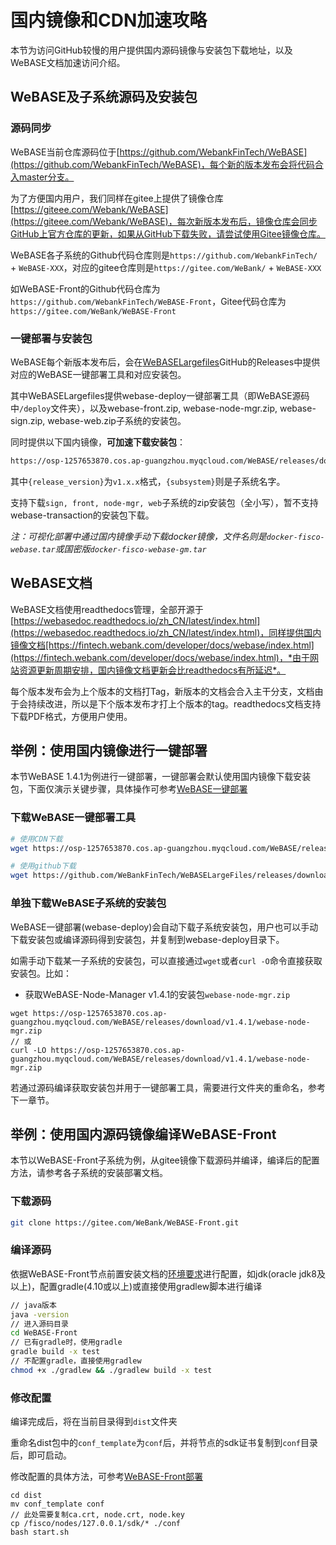# 国内镜像和CDN加速攻略
本节为访问GitHub较慢的用户提供国内源码镜像与安装包下载地址，以及WeBASE文档加速访问介绍。

## WeBASE及子系统源码及安装包

### 源码同步

WeBASE当前仓库源码位于[https://github.com/WebankFinTech/WeBASE](https://github.com/WebankFinTech/WeBASE)，每个新的版本发布会将代码合入master分支。

为了方便国内用户，我们同样在gitee上提供了镜像仓库[https://giteee.com/Webank/WeBASE](https://giteee.com/Webank/WeBASE)，每次新版本发布后，镜像仓库会同步GitHub上官方仓库的更新，如果从GitHub下载失败，请尝试使用Gitee镜像仓库。

WeBASE各子系统的Github代码仓库则是`https://github.com/WebankFinTech/` + `WeBASE-XXX`，对应的gitee仓库则是`https://gitee.com/WeBank/` + `WeBASE-XXX`

如WeBASE-Front的Github代码仓库为`https://github.com/WebankFinTech/WeBASE-Front`，Gitee代码仓库为`https://gitee.com/WeBank/WeBASE-Front`

### 一键部署与安装包
<span id="install_package"></span>
WeBASE每个新版本发布后，会在[WeBASELargefiles](https://github.com/WeBankFinTech/WeBASELargefiles/releases)GitHub的Releases中提供对应的WeBASE一键部署工具和对应安装包。

其中WeBASELargefiles提供webase-deploy一键部署工具（即WeBASE源码中`/deploy`文件夹），以及webase-front.zip, webase-node-mgr.zip, webase-sign.zip, webase-web.zip子系统的安装包。

同时提供以下国内镜像，**可加速下载安装包**：
```Bash
https://osp-1257653870.cos.ap-guangzhou.myqcloud.com/WeBASE/releases/download/{release_version}/webase-{subsystem}.zip
```
其中`{release_version}`为`v1.x.x`格式，`{subsystem}`则是子系统名字。

支持下载`sign, front, node-mgr, web`子系统的zip安装包（全小写），暂不支持webase-transaction的安装包下载。

*注：可视化部署中通过国内镜像手动下载docker镜像，文件名则是`docker-fisco-webase.tar`或国密版`docker-fisco-webase-gm.tar`*

## WeBASE文档

WeBASE文档使用readthedocs管理，全部开源于[https://webasedoc.readthedocs.io/zh_CN/latest/index.html](https://webasedoc.readthedocs.io/zh_CN/latest/index.html)，同样提供国内镜像文档[https://fintech.webank.com/developer/docs/webase/index.html](https://fintech.webank.com/developer/docs/webase/index.html)，*由于网站资源更新周期安排，国内镜像文档更新会比readthedocs有所延迟*。

每个版本发布会为上个版本的文档打Tag，新版本的文档会合入主干分支，文档由于会持续改进，所以是下个版本发布才打上个版本的tag。readthedocs文档支持下载PDF格式，方便用户使用。

## 举例：使用国内镜像进行一键部署

本节WeBASE 1.4.1为例进行一键部署，一键部署会默认使用国内镜像下载安装包，下面仅演示关键步骤，具体操作可参考[WeBASE一键部署](./install.html)

### 下载WeBASE一键部署工具

```bash
# 使用CDN下载
wget https://osp-1257653870.cos.ap-guangzhou.myqcloud.com/WeBASE/releases/download/v1.5.0/webase-deploy.zip

# 使用github下载
wget https://github.com/WeBankFinTech/WeBASELargeFiles/releases/download/v1.5.0/webase-deploy.zip
```


### 单独下载WeBASE子系统的安装包

WeBASE一键部署(webase-deploy)会自动下载子系统安装包，用户也可以手动下载安装包或编译源码得到安装包，并复制到webase-deploy目录下。

如需手动下载某一子系统的安装包，可以直接通过`wget`或者`curl -O`命令直接获取安装包。比如：

- 获取WeBASE-Node-Manager v1.4.1的安装包`webase-node-mgr.zip`

```
wget https://osp-1257653870.cos.ap-guangzhou.myqcloud.com/WeBASE/releases/download/v1.4.1/webase-node-mgr.zip
// 或
curl -LO https://osp-1257653870.cos.ap-guangzhou.myqcloud.com/WeBASE/releases/download/v1.4.1/webase-node-mgr.zip
```

若通过源码编译获取安装包并用于一键部署工具，需要进行文件夹的重命名，参考下一章节。

## 举例：使用国内源码镜像编译WeBASE-Front

本节以WeBASE-Front子系统为例，从gitee镜像下载源码并编译，编译后的配置方法，请参考各子系统的安装部署文档。

### 下载源码

```bash
git clone https://gitee.com/WeBank/WeBASE-Front.git
```

### 编译源码

依据WeBASE-Front节点前置安装文档的[环境要求](../WeBASE-Front/install.html)进行配置，如jdk(oracle jdk8及以上)，配置gradle(4.10或以上)或直接使用gradlew脚本进行编译

```bash
// java版本
java -version
// 进入源码目录
cd WeBASE-Front
// 已有gradle时，使用gradle
gradle build -x test
// 不配置gradle，直接使用gradlew
chmod +x ./gradlew && ./gradlew build -x test
```

### 修改配置
编译完成后，将在当前目录得到`dist`文件夹

重命名dist包中的`conf_template`为`conf`后，并将节点的sdk证书复制到`conf`目录后，即可启动。

修改配置的具体方法，可参考[WeBASE-Front部署](../WeBASE-Front/install.html)
```
cd dist
mv conf_template conf
// 此处需要复制ca.crt, node.crt, node.key
cp /fisco/nodes/127.0.0.1/sdk/* ./conf
bash start.sh
```
